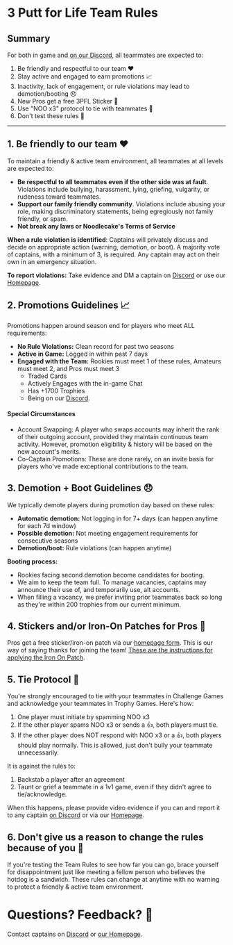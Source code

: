 # 3 Putt for Life Team Rules

## Summary
For both in game and [on our Discord](https://discord.gg/RGzcnXfWhv), all teammates are expected to:

1. Be friendly and respectful to our team ❤️
2. Stay active and engaged to earn promotions 📈
3. Inactivity, lack of engagement, or rule violations may lead to demotion/booting 😞
4. New Pros get a free 3PFL Sticker 💌
5. Use "NOO x3" protocol to tie with teammates 🤝
6. Don't test these rules 🌭

---

## 1. Be friendly to our team ❤️

To maintain a friendly & active team environment, all teammates at all levels are expected to:

- **Be respectful to all teammates even if the other side was at fault**. Violations include bullying, harassment, lying, griefing, vulgarity, or rudeness toward teammates.
- **Support our family friendly community**. Violations include abusing your role, making discriminatory statements, being egregiously not family friendly, or spam.
- **Not break any laws or Noodlecake's Terms of Service**

**When a rule violation is identified**: Captains will privately discuss and decide on appropriate action (warning, demotion, or boot). A majority vote of captains, with a minimum of 3, is required. Any captain may act on their own in an emergency situation.

**To report violations:** Take evidence and DM a captain on [Discord](https://discord.gg/RGzcnXfWhv) or use our [Homepage](https://linktr.ee/3pfl).

 ## 2. Promotions Guidelines 📈

Promotions happen around season end for players who meet ALL requirements:

- **No Rule Violations:** Clean record for past two seasons
- **Active in Game:** Logged in within past 7 days
- **Engaged with the Team:** Rookies must meet 1 of these rules, Amateurs must meet 2, and Pros must meet 3
  - Traded Cards
  - Actively Engages with the in-game Chat
  - Has +1700 Trophies
  - Being on our [Discord](https://discord.gg/RGzcnXfWhv).

#### Special Circumstances

- Account Swapping: A player who swaps accounts may inherit the rank of their outgoing account, provided they maintain continuous team activity. However, promotion eligibility & history will be based on the new account's merits.
- Co-Captain Promotions: These are done rarely, on an invite basis for players who've made exceptional contributions to the team.

## 3. Demotion + Boot Guidelines 😞
We typically demote players during promotion day based on these rules:

- **Automatic demotion:** Not logging in for 7+ days (can happen anytime for each 7d window)
- **Possible demotion:** Not meeting engagement requirements for consecutive seasons
- **Demotion/boot:** Rule violations (can happen anytime)

**Booting process:**
- Rookies facing second demotion become candidates for booting.
- We aim to keep the team full. To manage vacancies, captains may announce their use of, and temporarily use, alt accounts.
- When filling a vacancy, we prefer inviting prior teammates back so long as they're within 200 trophies from our current minimum.

## 4. Stickers and/or Iron-On Patches for Pros 💌
Pros get a free sticker/iron-on patch via our [homepage form](https://linktr.ee/3pfl). This is our way of saying thanks for joining the team! [These are the instructions for applying the Iron On Patch](https://d3ccuprjuqkp1j.cloudfront.net/SupportImages/PDFinstructions/Iron-On_Instructions_2021.pdf?utm_source=offline&utm_medium=productinstructions&utm_campaign=instructionsheet2022).

## 5. Tie Protocol 🤝
You're strongly encouraged to tie with your teammates in Challenge Games and acknowledge your teammates in Trophy Games. Here's how:

1. One player must initiate by spamming NOO x3
2. If the other player spams NOO x3 or sends a 👍, both players must tie.
3. If the other player does NOT respond with NOO x3 or a 👍, both players should play normally. This is allowed, just don't bully your teammate unnecessarily.

It is against the rules to:

1. Backstab a player after an agreement
2. Taunt or grief a teammate in a 1v1 game, even if they didn't agree to tie/acknowledge.

When this happens, please provide video evidence if you can and report it to any captain [on Discord](https://discord.gg/RGzcnXfWhv) or via our [Homepage](https://linktr.ee/3pfl).

## 6. Don't give us a reason to change the rules because of you 🌭
If you're testing the Team Rules to see how far you can go, brace yourself for disappointment just like meeting a fellow person who believes the hotdog is a sandwich. These rules can change at anytime with no warning to protect a friendly & active team environment.

# Questions? Feedback? 💬
Contact captains on [Discord](https://discord.gg/RGzcnXfWhv) or [our Homepage](https://linktr.ee/3pfl).
